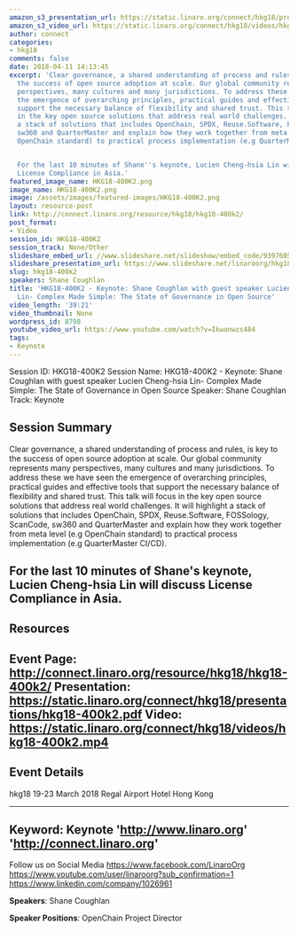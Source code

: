 ```yaml
---
amazon_s3_presentation_url: https://static.linaro.org/connect/hkg18/presentations/hkg18-400k2.pdf
amazon_s3_video_url: https://static.linaro.org/connect/hkg18/videos/hkg18-400k2.mp4
author: connect
categories:
- hkg18
comments: false
date: 2018-04-11 14:13:45
excerpt: 'Clear governance, a shared understanding of process and rules, is key to
  the success of open source adoption at scale. Our global community represents many
  perspectives, many cultures and many jurisdictions. To address these we have seen
  the emergence of overarching principles, practical guides and effective tools that
  support the necessary balance of flexibility and shared trust. This talk will focus
  in the key open source solutions that address real world challenges. It will highlight
  a stack of solutions that includes OpenChain, SPDX, Reuse.Software, FOSSology, ScanCode,
  sw360 and QuarterMaster and explain how they work together from meta level (e.g
  OpenChain standard) to practical process implementation (e.g QuarterMaster CI/CD).


  For the last 10 minutes of Shane''s keynote, Lucien Cheng-hsia Lin will discuss
  License Compliance in Asia.'
featured_image_name: HKG18-400K2.png
image_name: HKG18-400K2.png
image: /assets/images/featured-images/HKG18-400K2.png
layout: resource-post
link: http://connect.linaro.org/resource/hkg18/hkg18-400k2/
post_format:
- Video
session_id: HKG18-400K2
session_track: None/Other
slideshare_embed_url: //www.slideshare.net/slideshow/embed_code/93976057
slideshare_presentation_url: https://www.slideshare.net/linaroorg/hkg18400k2-keynote-shane-coughlan-with-guest-speaker-lucien-chenghsia-lin-complex-made-simple-the-state-of-governance-in-open-source
slug: hkg18-400k2
speakers: Shane Coughlan
title: 'HKG18-400K2 - Keynote: Shane Coughlan with guest speaker Lucien Cheng-hsia
  Lin- Complex Made Simple: The State of Governance in Open Source'
video_length: '39:21'
video_thumbnail: None
wordpress_id: 8798
youtube_video_url: https://www.youtube.com/watch?v=Ikwanwzs484
tags:
- Keynote
---
```


Session ID: HKG18-400K2
Session Name: HKG18-400K2 - Keynote: Shane Coughlan with guest speaker Lucien Cheng-hsia Lin- Complex Made Simple: The State of Governance in Open Source
Speaker: Shane Coughlan
Track: Keynote

## Session Summary
Clear governance, a shared understanding of process and rules, is key to the success of open source adoption at scale. Our global community represents many perspectives, many cultures and many jurisdictions. To address these we have seen the emergence of overarching principles, practical guides and effective tools that support the necessary balance of flexibility and shared trust. This talk will focus in the key open source solutions that address real world challenges. It will highlight a stack of solutions that includes OpenChain, SPDX, Reuse.Software, FOSSology, ScanCode, sw360 and QuarterMaster and explain how they work together from meta level (e.g OpenChain standard) to practical process implementation (e.g QuarterMaster CI/CD).

For the last 10 minutes of Shane's keynote, Lucien Cheng-hsia Lin will discuss License Compliance in Asia.
---------------------------------------------------
## Resources
Event Page: http://connect.linaro.org/resource/hkg18/hkg18-400k2/
Presentation: https://static.linaro.org/connect/hkg18/presentations/hkg18-400k2.pdf
Video: https://static.linaro.org/connect/hkg18/videos/hkg18-400k2.mp4
---------------------------------------------------
## Event Details
hkg18
19-23 March 2018
Regal Airport Hotel Hong Kong

---------------------------------------------------
Keyword: Keynote
'http://www.linaro.org'
'http://connect.linaro.org'
---------------------------------------------------
Follow us on Social Media
https://www.facebook.com/LinaroOrg
https://www.youtube.com/user/linaroorg?sub_confirmation=1
https://www.linkedin.com/company/1026961

**Speakers**: Shane Coughlan

**Speaker Positions**: OpenChain Project Director